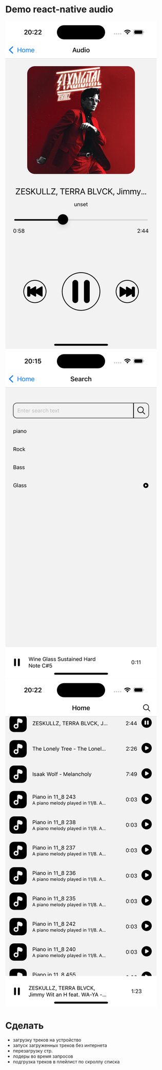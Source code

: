 # Demo react-native audio
![image home](./src/assets/screen/1.png)
![image search](./src/assets/screen/2.png)
![image plat list](./src/assets/screen/3.png)
# Сделать
- загрузку треков на устройство
- запуск загруженных треков без интернета
- перезагрузку стр.
- лодеры во время запросов
- подгрузка треков в плейлист по скроллу списка